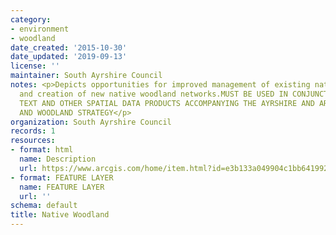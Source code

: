 ```yaml
---
category:
- environment
- woodland
date_created: '2015-10-30'
date_updated: '2019-09-13'
license: ''
maintainer: South Ayrshire Council
notes: <p>Depicts opportunities for improved management of existing native woodlands,
  and creation of new native woodland networks.MUST BE USED IN CONJUNCTION WITH THE
  TEXT AND OTHER SPATIAL DATA PRODUCTS ACCOMPANYING THE AYRSHIRE AND ARRAN FORESTRY
  AND WOODLAND STRATEGY</p>
organization: South Ayrshire Council
records: 1
resources:
- format: html
  name: Description
  url: https://www.arcgis.com/home/item.html?id=e3b133a049904c1bb64199218198d939
- format: FEATURE LAYER
  name: FEATURE LAYER
  url: ''
schema: default
title: Native Woodland
---
```

